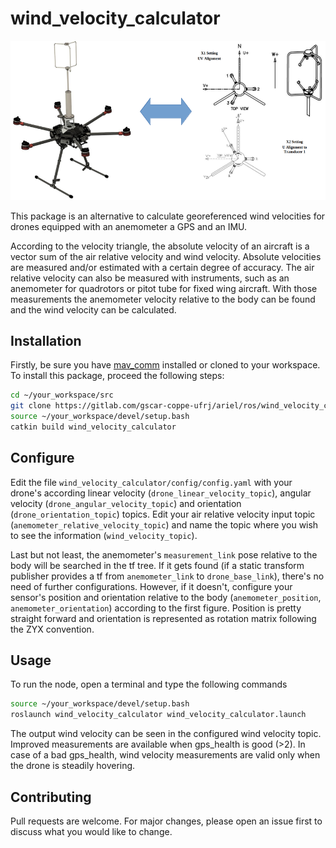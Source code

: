 # wind_velocity_calculator

![Alt text](./images/image3.png)

This package is an alternative to calculate georeferenced wind velocities for drones equipped with an anemometer a GPS and an IMU.

According to the velocity triangle, the absolute velocity of an aircraft is a vector sum of the air relative velocity and wind velocity. Absolute velocities are measured and/or estimated with a certain degree of accuracy. The air relative velocity can also be measured with instruments, such as an anemometer for quadrotors or pitot tube for fixed wing aircraft. With those measurements the anemometer velocity relative to the body can be found and the wind velocity can be calculated.

## Installation
Firstly, be sure you have [mav_comm](http://wiki.ros.org/mav_comm) installed or cloned to your workspace.
To install this package, proceed the following steps:

```bash
cd ~/your_workspace/src
git clone https://gitlab.com/gscar-coppe-ufrj/ariel/ros/wind_velocity_calculator.git
source ~/your_workspace/devel/setup.bash
catkin build wind_velocity_calculator
```

## Configure
Edit the file `wind_velocity_calculator/config/config.yaml` with your drone's according linear velocity (`drone_linear_velocity_topic`), angular velocity (`drone_angular_velocity_topic`) and orientation (`drone_orientation_topic`) topics. Edit your air relative velocity input topic (`anemometer_relative_velocity_topic`) and name the topic where you wish to see the information (`wind_velocity_topic`).

Last but not least, the anemometer's ```measurement_link``` pose relative to the body will be searched in the tf tree. If it gets found (if a static transform publisher provides a tf from ```anemometer_link``` to ```drone_base_link```), there's no need of further configurations. However, if it doesn't, configure your sensor's position and orientation relative to the body (`anemometer_position`, `anemometer_orientation`) according to the first figure. Position is pretty straight forward and orientation is represented as rotation matrix following the ZYX convention.

## Usage

To run the node, open a terminal and type the following commands
```bash
source ~/your_workspace/devel/setup.bash
roslaunch wind_velocity_calculator wind_velocity_calculator.launch
```
The output wind velocity can be seen in the configured wind velocity topic. Improved measurements are available when gps_health is good (>2). In case of a bad gps_health, wind velocity measurements are valid only when the drone is steadily hovering.

## Contributing
Pull requests are welcome. For major changes, please open an issue first to discuss what you would like to change.
